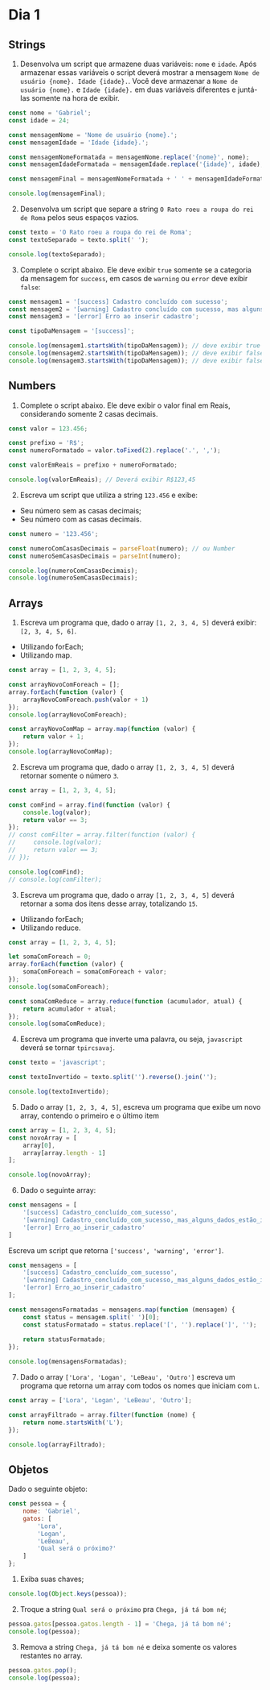 # Dia 1

## Strings

1) Desenvolva um script que armazene duas variáveis: `nome` e `idade`. Após armazenar essas variáveis o script deverá mostrar a mensagem `Nome de usuário {nome}. Idade {idade}.`. Você deve armazenar a `Nome de usuário {nome}.` e `Idade {idade}.` em duas variáveis diferentes e juntá-las somente na hora de exibir.

```js
const nome = 'Gabriel';
const idade = 24;

const mensagemNome = 'Nome de usuário {nome}.';
const mensagemIdade = 'Idade {idade}.';

const mensagemNomeFormatada = mensagemNome.replace('{nome}', nome);
const mensagemIdadeFormatada = mensagemIdade.replace('{idade}', idade);

const mensagemFinal = mensagemNomeFormatada + ' ' + mensagemIdadeFormatada;

console.log(mensagemFinal);
```

2) Desenvolva um script que separe a string `O Rato roeu a roupa do rei de Roma` pelos seus espaços vazios.

```js
const texto = 'O Rato roeu a roupa do rei de Roma';
const textoSeparado = texto.split(' ');

console.log(textoSeparado);
```

3) Complete o script abaixo. Ele deve exibir `true` somente se a categoria da mensagem for `success`, em casos de `warning` ou `error` deve exibir `false`:

```js
const mensagem1 = '[success] Cadastro concluído com sucesso';
const mensagem2 = '[warning] Cadastro concluído com sucesso, mas alguns dados estão inconsistentes';
const mensagem3 = '[error] Erro ao inserir cadastro';

const tipoDaMensagem = '[success]';

console.log(mensagem1.startsWith(tipoDaMensagem)); // deve exibir true quando verificando mensagem1
console.log(mensagem2.startsWith(tipoDaMensagem)); // deve exibir false quando verificando mensagem2
console.log(mensagem3.startsWith(tipoDaMensagem)); // deve exibir false quando verificando mensagem3
```

## Numbers

1) Complete o script abaixo. Ele deve exibir o valor final em Reais, considerando somente 2 casas decimais.

```js
const valor = 123.456;

const prefixo = 'R$';
const numeroFormatado = valor.toFixed(2).replace('.', ',');

const valorEmReais = prefixo + numeroFormatado;

console.log(valorEmReais); // Deverá exibir R$123,45
```

2) Escreva um script que utiliza a string `123.456` e exibe:
- Seu número sem as casas decimais;
- Seu número com as casas decimais.

```js
const numero = '123.456';

const numeroComCasasDecimais = parseFloat(numero); // ou Number
const numeroSemCasasDecimais = parseInt(numero);

console.log(numeroComCasasDecimais);
console.log(numeroSemCasasDecimais);
```

## Arrays

1) Escreva um programa que, dado o array `[1, 2, 3, 4, 5]` deverá exibir: `[2, 3, 4, 5, 6]`.
- Utilizando forEach;
- Utilizando map.

```js
const array = [1, 2, 3, 4, 5];

const arrayNovoComForeach = [];
array.forEach(function (valor) {
    arrayNovoComForeach.push(valor + 1)
});
console.log(arrayNovoComForeach);

const arrayNovoComMap = array.map(function (valor) {
    return valor + 1;
});
console.log(arrayNovoComMap);
```

2) Escreva um programa que, dado o array `[1, 2, 3, 4, 5]` deverá retornar somente o número `3`.

```js
const array = [1, 2, 3, 4, 5];

const comFind = array.find(function (valor) {
    console.log(valor);
    return valor == 3;
});
// const comFilter = array.filter(function (valor) {
//     console.log(valor);
//     return valor == 3;
// });

console.log(comFind);
// console.log(comFilter);
```

3) Escreva um programa que, dado o array `[1, 2, 3, 4, 5]` deverá retornar a soma dos itens desse array, totalizando `15`.
- Utilizando forEach;
- Utilizando reduce.

```js
const array = [1, 2, 3, 4, 5];

let somaComForeach = 0;
array.forEach(function (valor) {
    somaComForeach = somaComForeach + valor;
});
console.log(somaComForeach);

const somaComReduce = array.reduce(function (acumulador, atual) {
    return acumulador + atual;
});
console.log(somaComReduce);
```

4) Escreva um programa que inverte uma palavra, ou seja, `javascript` deverá se tornar `tpircsavaj`.
```js
const texto = 'javascript';

const textoInvertido = texto.split('').reverse().join('');

console.log(textoInvertido);
```

5) Dado o array `[1, 2, 3, 4, 5]`, escreva um programa que exibe um novo array, contendo o primeiro e o último item
```js
const array = [1, 2, 3, 4, 5];
const novoArray = [
    array[0],
    array[array.length - 1]
];

console.log(novoArray);
```

6) Dado o seguinte array:

```js
const mensagens = [
    '[success] Cadastro_concluído_com_sucesso',
    '[warning] Cadastro_concluído_com_sucesso,_mas_alguns_dados_estão_inconsistentes',
    '[error] Erro_ao_inserir_cadastro'
]
```
Escreva um script que retorna `['success', 'warning', 'error']`.

```js
const mensagens = [
    '[success] Cadastro_concluído_com_sucesso',
    '[warning] Cadastro_concluído_com_sucesso,_mas_alguns_dados_estão_inconsistentes',
    '[error] Erro_ao_inserir_cadastro'
];

const mensagensFormatadas = mensagens.map(function (mensagem) {
    const status = mensagem.split(' ')[0];
    const statusFormatado = status.replace('[', '').replace(']', '');
    
    return statusFormatado;
});

console.log(mensagensFormatadas);
```

7) Dado o array `['Lora', 'Logan', 'LeBeau', 'Outro']` escreva um programa que retorna um array com todos os nomes que iniciam com `L`.

```js
const array = ['Lora', 'Logan', 'LeBeau', 'Outro'];

const arrayFiltrado = array.filter(function (nome) {
    return nome.startsWith('L');
});

console.log(arrayFiltrado);
```

## Objetos

Dado o seguinte objeto:
```js
const pessoa = {
    nome: 'Gabriel',
    gatos: [
        'Lora',
        'Logan',
        'LeBeau',
        'Qual será o próximo?'
    ]
};
```

1) Exiba suas chaves;

```js
console.log(Object.keys(pessoa));
```

2) Troque a string `Qual será o próximo` pra `Chega, já tá bom né`;

```js
pessoa.gatos[pessoa.gatos.length - 1] = 'Chega, já tá bom né';
console.log(pessoa);
```

3) Remova a string `Chega, já tá bom né` e deixa somente os valores restantes no array.

```js
pessoa.gatos.pop();
console.log(pessoa);
```
